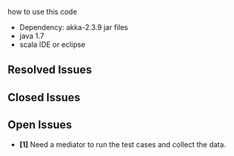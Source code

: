 how to use this code
- Dependency:  akka-2.3.9 jar files
- java 1.7
- scala IDE or eclipse

## Resolved Issues ##


 ## Closed Issues ##
 
 ## Open Issues ##
 - **[1]** Need a mediator to run the test cases and collect the data.